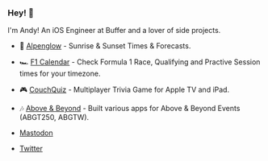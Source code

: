 ### Hey! 👋

I'm Andy! An iOS Engineer at Buffer and a lover of side projects.

- 🌅 [Alpenglow](https://alpenglowapp.com) - Sunrise & Sunset Times & Forecasts.
- 🏎 [F1 Calendar](https://f1calendar.com) - Check Formula 1 Race, Qualifying and Practive Session times for your timezone.
- 🎮 [CouchQuiz](https://couchquiz.tv) - Multiplayer Trivia Game for Apple TV and iPad.
- 🎶 [Above & Beyond](https://apps.apple.com/us/app/abgtw/id1473014771) - Built various apps for Above & Beyond Events (ABGT250, ABGTW).

- [Mastodon](https://mastodon.social/@ay8s)
- [Twitter](https://twitter.com/ay8s)
